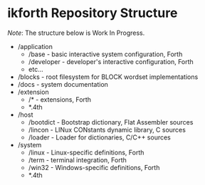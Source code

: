 # ikforth Repository Structure

*Note*: The structure below is Work In Progress.

* /application
   * /base - basic interactive system configuration, Forth
   * /developer - developer's interactive configuration, Forth
   * etc...
* /blocks - root filesystem for BLOCK wordset implementations
* /docs - system documentation
* /extension
   * /* - extensions, Forth
   * *.4th
* /host
   * /bootdict - Bootstrap dictionary, Flat Assembler sources
   * /lincon - LINux CONstants dynamic library, C sources
   * /loader - Loader for dictionaries, C/C++ sources
* /system
   * /linux - Linux-specific definitions, Forth
   * /term - terminal integration, Forth
   * /win32 - Windows-specific definitions, Forth
   * *.4th
